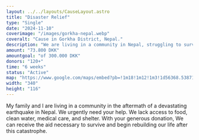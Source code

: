 ```yaml
---
layout: ../../layouts/CauseLayout.astro
title: "Disaster Relief"
type: "Single"
date: "2024-11-10"
coverimage: "/images/gorkha-nepal.webp"
coveralt: "Cause in Gorkha District, Nepal."
description: "We are living in a community in Nepal, struggling to survive after a disaster."
amount: "73.800 DKK"
amountgoal: "of 300.000 DKK"
donors: "120+"
time: "6 weeks"
status: "Active"
map: "https://www.google.com/maps/embed?pb=!1m18!1m12!1m3!1d56368.538717847776!2d84.57086465814085!3d27.992866260887745!2m3!1f0!2f0!3f0!3m2!1i1024!2i768!4f13.1!3m3!1m2!1s0x399522b81b4f424b%3A0x3d9e4f27bb3b40e4!2sGorkha%2C%20Nepal!5e0!3m2!1sda!2sdk!4v1734000023152!5m2!1sda!2sdk"
width: "340"
height: "116"
---
```

<!-- Definerer metadata ovenfor med Frontmatter til dynamisk integrering i 'CauseLayout.astro'. Teksten nedenfor er brødteksten. -->

My family and I are living in a community in the aftermath of a devastating earthquake in Nepal. We urgently need your help. We lack access to food, clean water, medical care, and shelter. With your generous donation, We can receive the aid necessary to survive and begin rebuilding our life after this catastrophe.
